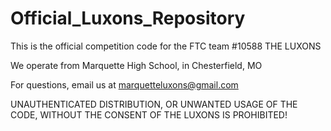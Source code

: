 # Official_Luxons_Repository
This is the official competition code for the FTC team #10588 THE LUXONS

We operate from Marquette High School, in Chesterfield, MO

For questions, email us at marquetteluxons@gmail.com

UNAUTHENTICATED DISTRIBUTION, OR UNWANTED USAGE OF THE CODE, WITHOUT THE CONSENT OF THE LUXONS IS PROHIBITED!
